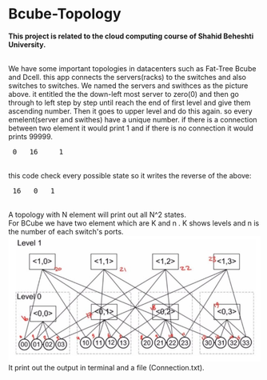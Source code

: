 # Bcube-Topology
<p> 
  <b>This project is related to the cloud computing course of Shahid Beheshti University.</b> 
 </p>
<br>
We have some important topologies in datacenters such as Fat-Tree Bcube and Dcell. this app connects the servers(racks) to the switches and also switches to switches. We named the servers and swithces as the picture above. it entitled the the down-left most server to zero(0) and then go through to left step by step until reach the end of first level and give them ascending number. Then it goes to upper level and do this again. so every emelent(server and swithes) have a unique number. if there is a connection between two element it would print 1 and if there is no connection it would prints 99999. <br>
 <pre> 0   16     1  </pre>
 <br>
 this code check every possible state so it writes the reverse of the above:
<br>
<pre> 16   0   1</pre>
<br>
 A topology with N element will print out all N^2 states.
<br>
For BCube we have two element which are K and n . K shows levels and n is the number of each switch's ports.
<br>
<img src="BCube.jpg">
<br>
It print out the output in terminal and a file (Connection.txt).
